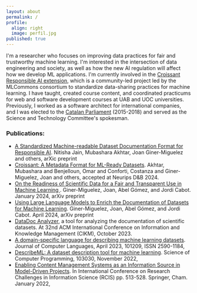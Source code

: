 ```yaml
---
layout: about
permalink: /
profile:
  align: right
  image: perfil.jpg
published: true
---
```

I'm a researcher who focuses on improving data practices for fair and trustworthy machine learning. I'm interested in the intersection of data engineering and society, as well as how the new AI regulation will affect how we develop ML applications. I'm currently involved in the [Croissant Responsible AI extension](https://mlcommons.org/working-groups/data/croissant/), which is a community-led project led by the MLCommons consortium to standardize data-sharing practices for machine learning. I have taught, created course content, and coordinated practicums for web and software development courses at UAB and UOC universities. Previously, I worked as a software architect for international companies, and I was elected to the [Catalan Parliament](https://www.parlament.cat/web/composicio/diputats-fitxa/index.html?p_codi=1851&p_legislatura=11) (2015-2018) and served as the Science and Technology Committee's spokesman.


### Publications:
* [A Standardized Machine-readable Dataset Documentation Format for Responsible AI](https://arxiv.org/pdf/2407.16883). Nitisha Jain, Mubashara Akhtar, Joan Giner-Miguelez and others, arXic preprint
* [Croissant: A Metadata Format for ML-Ready Datasets](https://arxiv.org/pdf/2403.19546). Akhtar, Mubashara and Benjelloun, Omar and Conforti, Costanza and Giner-Miguelez, Joan and others, accepted at Neurips D&B 2024.
* [On the Readiness of Scientific Data for a Fair and Transparent Use in Machine Learning ](https://arxiv.org/abs/2401.10304). Giner-Miguelez, Joan, Abel Gómez, and Jordi Cabot. January 2024, arXiv preprint
* [Using Large Language Models to Enrich the Documentation of Datasets for Machine Learning](https://arxiv.org/pdf/2404.15320). Giner-Miguelez, Joan, Abel Gómez, and Jordi Cabot. April 2024, arXiv preprint
* [DataDoc Analyzer](https://dl.acm.org/doi/abs/10.1145/3583780.3614737), a tool for analyzing the documentation of scientific datasets. At 32nd ACM International Conference on Information and Knowledge Management (CIKM), October 2023.
* [A domain-specific language for describing machine learning datasets](https://doi.org/10.1016/j.cola.2023.101209). Journal of Computer Languages, April 2023, 101209, ISSN 2590-1184,
* [DescribeML: A dataset description tool for machine learning](https://doi.org/10.1016/j.scico.2023.103030). Science of Computer Programming, 103030, November 2022,
* [Enabling Content Management Systems as an Information Source in Model-Driven Projects](https://doi.org/10.1007/978-3-031-05760-1_30). In International Conference on Research Challenges in Information Science (RCIS) pp. 513-528. Springer, Cham. January 2022,
